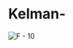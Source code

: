 # Kelman-
![F - 10](https://github.com/user-attachments/assets/d5661263-6066-4828-a555-e6c7e6af2f18)
